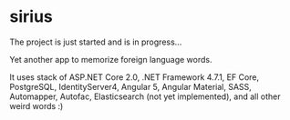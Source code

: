 # sirius
The project is just started and is in progress...

Yet another app to memorize foreign language words. 

It uses stack of ASP.NET Core 2.0, .NET Framework 4.7.1, EF Core, PostgreSQL, IdentityServer4, Angular 5, Angular Material, SASS, Automapper, Autofac, Elasticsearch (not yet implemented), and all other weird words :)

